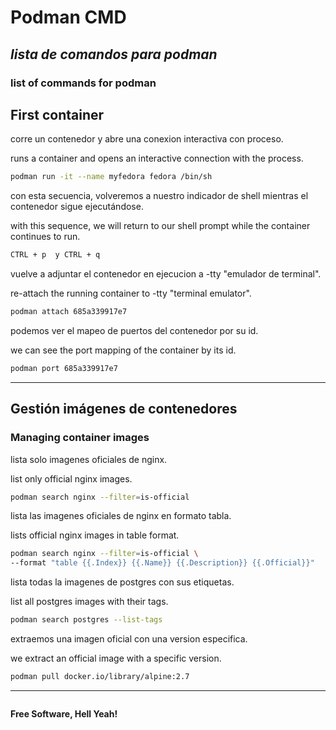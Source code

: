 # Podman CMD
## _lista de comandos para podman_
### list of commands for podman

## First container

corre un contenedor y abre una conexion interactiva con proceso.

runs a container and opens an interactive connection with the process.
```sh
podman run -it --name myfedora fedora /bin/sh
```

con esta secuencia, volveremos a nuestro indicador de shell mientras el contenedor sigue ejecutándose.

with this sequence, we will return to our shell prompt while the container continues to run.
```sh
CTRL + p  y CTRL + q
```

vuelve a adjuntar el contenedor en ejecucion a -tty "emulador de terminal".

re-attach the running container to -tty "terminal emulator".
```sh
podman attach 685a339917e7
```

podemos ver el mapeo de puertos del contenedor por su id.

we can see the port mapping of the container by its id.
```sh
podman port 685a339917e7
```
---

## Gestión imágenes de contenedores
### Managing container images

lista solo imagenes oficiales de nginx.

list only official nginx images.
```sh
podman search nginx --filter=is-official
```

lista las imagenes oficiales de nginx en formato tabla.

lists official nginx images in table format.
```sh
podman search nginx --filter=is-official \
--format "table {{.Index}} {{.Name}} {{.Description}} {{.Official}}"
```

lista todas la imagenes de postgres con sus etiquetas.

list all postgres images with their tags.
```sh
podman search postgres --list-tags
```

extraemos una imagen oficial con una version especifica.

we extract an official image with a specific version.
```sh
podman pull docker.io/library/alpine:2.7
```

---
```sh
```
**Free Software, Hell Yeah!**

